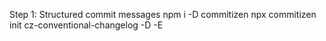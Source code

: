 Step 1: Structured commit messages
npm i -D commitizen
npx commitizen init cz-conventional-changelog -D -E
